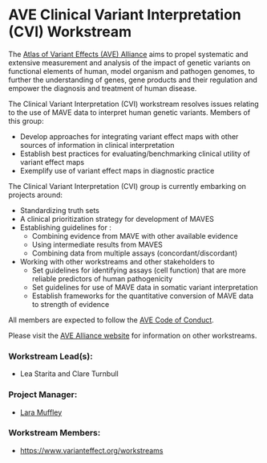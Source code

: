# AVE Clinical Variant Interpretation (CVI) Workstream

The [Atlas of Variant Effects (AVE) Alliance](https://www.varianteffect.org) aims to propel systematic and extensive measurement and analysis of the impact of genetic variants on functional elements of human, model organism and pathogen genomes, to further the understanding of genes, gene products and their regulation and empower the diagnosis and treatment of human disease.

The Clinical Variant Interpretation (CVI) workstream resolves issues relating to the use of MAVE data to interpret human genetic variants. Members of this group:

* Develop approaches for integrating variant effect maps with other sources of information in clinical interpretation
* Establish best practices for evaluating/benchmarking clinical utility of variant effect maps
* Exemplify use of variant effect maps in diagnostic practice
	
The Clinical Variant Interpretation (CVI) group is currently embarking on projects around:
* Standardizing truth sets
* A clinical prioritization strategy for development of MAVES
* Establishing guidelines for :
  * Combining evidence from MAVE with other available evidence
  * Using intermediate results from MAVES
  * Combining data from multiple assays (concordant/discordant)
* Working with other workstreams and other stakeholders to
  * Set guidelines for identifying assays (cell function) that are more reliable predictors of human pathogenicity
  * Set guidelines for use of MAVE data in somatic variant interpretation
  * Establish frameworks for the quantitative conversion of MAVE data to strength of evidence


All members are expected to follow the [AVE Code of Conduct](https://www.varianteffect.org/code-of-conduct).

Please visit the [AVE Alliance website](https://www.varianteffect.org/workstreams) for information on other workstreams.

### Workstream Lead(s): 
* Lea Starita and Clare Turnbull

### Project Manager: 
* [Lara Muffley](mailto:muffley@uw.edu?subject=AVE%20CVI%20Workstream)

### Workstream Members:
* https://www.varianteffect.org/workstreams
